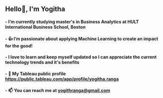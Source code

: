 ## Hello👋, I'm Yogitha 

#### - I’m currently studying master's in Business Analytics at HULT International Business School, Boston
#### - 👍 I’m passionate about applying Machine Learning to create an impact for the good!
#### - I love to learn and keep myself updated so I can appreciate the current technology trends and it's benefits
#### - 📂 My Tableau public profile https://public.tableau.com/app/profile/yogitha.ranga
#### - 📫 You can reach me at yogithranga@gmail.com
